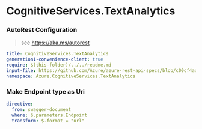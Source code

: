 # CognitiveServices.TextAnalytics
### AutoRest Configuration
> see https://aka.ms/autorest

``` yaml
title: CognitiveServices.TextAnalytics
generation1-convenience-client: true
require: $(this-folder)/../../readme.md
input-file: https://github.com/Azure/azure-rest-api-specs/blob/c00cf4ad1e2c44ccddb08b98a472cf9822b4d687/specification/cognitiveservices/data-plane/TextAnalytics/stable/v3.0/TextAnalytics.json
namespace: Azure.CognitiveServices.TextAnalytics
```

### Make Endpoint type as Uri

``` yaml
directive:
  from: swagger-document
  where: $.parameters.Endpoint
  transform: $.format = "url"
```
